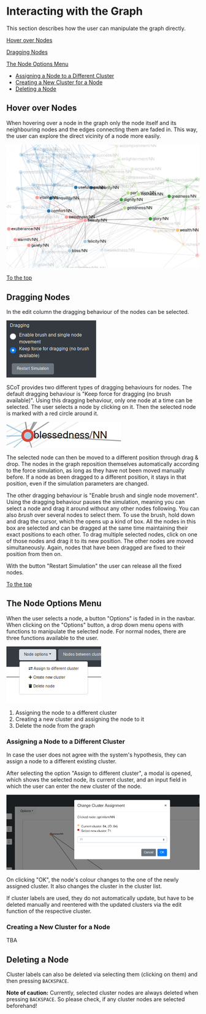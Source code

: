 # Interacting with the Graph

This section describes how the user can manipulate the graph directly.

[Hover over Nodes](#hover-over-nodes)

[Dragging Nodes](#dragging-nodes)

[The Node Options Menu](#the-node-options-menu)

* [Assigning a Node to a Different Cluster](#asigning-a-node-to-a-different-cluster)
* [Creating a New Cluster for a Node](#creating-a-new-cluster-for-a-node)
* [Deleting a Node](#deleting-a-node)


## Hover over Nodes

When hovering over a node in the graph only the node itself and its neighbouring nodes and the edges connecting them are faded in. This way, the user can explore the direct vicinity of a node more easily.

![Fade In Neighbouring Nodes](./images/hover_fade_in.png)

[To the top](#interacting-with-the-graph)


## Dragging Nodes

In the edit column the dragging behaviour of the nodes can be selected.

![Dragging Behaviour Setting](./images/dragging_restart_sim.png)

SCoT provides two different types of dragging behaviours for nodes. The default dragging behaviour is "Keep force for dragging (no brush available)".
Using this dragging behaviour, only one node at a time can be selected. The user selects a node by clicking on it. Then the selected node is marked with a red circle around it.

![Selected Node](./images/selected_node.png)

The selected node can then be moved to a different position through drag & drop. The nodes in the graph reposition themselves automatically according to the force simulation, as long as they have not been moved manually before. If a node as been dragged to a different position, it stays in that position, even if the simulation parameters are changed.

The other dragging behaviour is "Enable brush and single node movement". Using the dragging behaviour pauses the simulation, meaning you can select a node and drag it around without any other nodes following. You can also *brush* over several nodes to select them. To use the brush, hold down and drag the cursor, which the opens up a kind of box. All the nodes in this box are selected and can be dragged at the same time maintaining their exact positions to each other. To drag multiple selected nodes, click on one of those nodes and drag it to its new position. The other nodes are moved simultaneously. Again, nodes that have been dragged are fixed to their position from then on.

With the button "Restart Simulation" the user can release all the fixed nodes.

[To the top](#interacting-with-the-graph)


## The Node Options Menu

When the user selects a node, a button "Options" is faded in in the navbar. When clicking on the "Options" button, a drop down menu opens with functions to manipulate the selected node. For normal nodes, there are three functions available to the user.

![Node Options Menu](./images/node_options_menu.png)

 1. Assigning the node to a different cluster
 2. Creating a new cluster and assigning the node to it
 3. Delete the node from the graph

### Assigning a Node to a Different Cluster
In case the user does not agree with the system's hypothesis, they can assign a node to a different existing cluster.

After selecting the option "Assign to different cluster", a modal is opened,  which shows the selected node, its current cluster, and an input field in which the user can enter the new cluster of the node.

![Change Cluster Assignment](./images/change_cluster_assignment.png)

On clicking "OK", the node's colour changes to the one of the newly assigned cluster. It also changes the cluster in the cluster list.

If cluster labels are used, they do not automatically update, but have to be deleted manually and reentered with the updated clusters via the edit function of the respective cluster.

### Creating a New Cluster for a Node
TBA

## Deleting a Node
<!-- normal node -->

<!-- cluster node -->
Cluster labels can also be deleted via selecting them (clicking on them) and then pressing `BACKSPACE`.

**Note of caution:** Currently, selected cluster nodes are always deleted when pressing `BACKSPACE`. So please check, if any cluster nodes are selected beforehand!